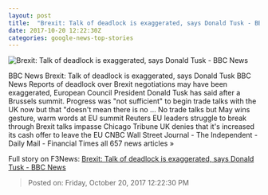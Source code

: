 ```yaml
---
layout: post
title:  "Brexit: Talk of deadlock is exaggerated, says Donald Tusk - BBC News"
date: 2017-10-20 12:22:30Z
categories: google-news-top-stories
---
```


![Brexit: Talk of deadlock is exaggerated, says Donald Tusk - BBC News](https://ichef-1.bbci.co.uk/news/1024/cpsprodpb/136DB/production/_98397597_mediaitem98397594.jpg)

BBC News Brexit: Talk of deadlock is exaggerated, says Donald Tusk BBC News Reports of deadlock over Brexit negotiations may have been exaggerated, European Council President Donald Tusk has said after a Brussels summit. Progress was "not sufficient" to begin trade talks with the UK now but that "doesn't mean there is no ... No trade talks but May wins gesture, warm words at EU summit Reuters EU leaders struggle to break through Brexit talks impasse Chicago Tribune UK denies that it's increased its cash offer to leave the EU CNBC Wall Street Journal - The Independent - Daily Mail - Financial Times all 657 news articles »


Full story on F3News: [Brexit: Talk of deadlock is exaggerated, says Donald Tusk - BBC News](http://www.f3nws.com/n/r4YpeG)

> Posted on: Friday, October 20, 2017 12:22:30 PM
